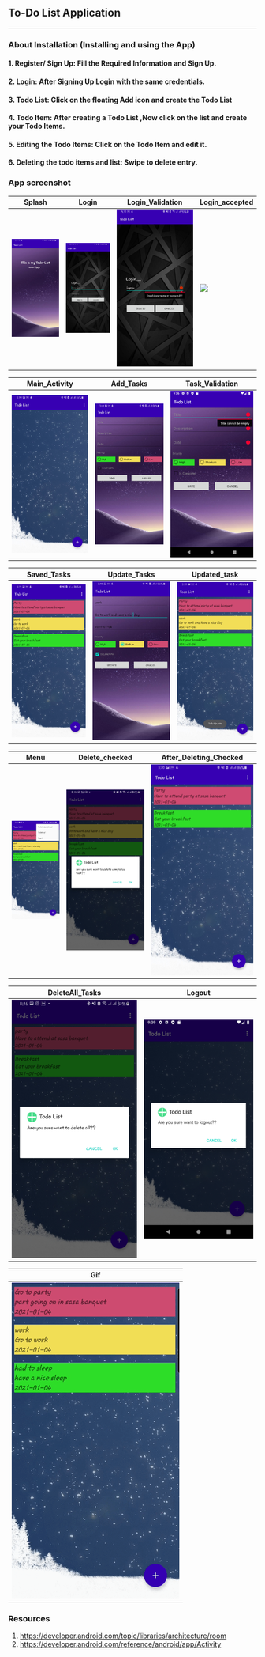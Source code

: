 ## To-Do List Application

---

### About Installation (Installing and using the App)
#### 1. Register/ Sign Up: Fill the Required Information and Sign Up.
#### 2. Login: After Signing Up Login with the same credentials.
#### 3. Todo List: Click on the floating Add icon and create the Todo List
#### 4. Todo Item: After creating a Todo List ,Now click on the list and create your Todo Items.
#### 5. Editing the Todo Items: Click on the Todo Item and edit it.
#### 6. Deleting the todo items and list: Swipe to delete entry.


### App screenshot

| Splash  | Login | Login_Validation | Login_accepted |
| ------------- | ------------- |------------- | ------------- | 
| ![](./screenshots/Splash.jpg) | ![](./screenshots/login.jpg)  | ![](./screenshots/login_validation.jpg)  | ![](./login_correct.jpg) |

| Main_Activity  | Add_Tasks | Task_Validation |
| ------------- | ------------- |------------- |
| ![](./screenshots/main_activity.jpg) | ![](./screenshots/add_task.jpg)  | ![](./screenshots/task_validation.jpg)  |

| Saved_Tasks  | Update_Tasks | Updated_task |
| ------------- | ------------- |------------- |
| ![](./screenshots/saved_task.jpg) | ![](./screenshots/tasktoupdate.jpg)  | ![](./screenshots/task_updated.jpg)  |

| Menu  | Delete_checked | After_Deleting_Checked |
| ------------- | ------------- |------------- |
| ![](./screenshots/menu.jpg) | ![](./screenshots/delete_completed.jpg)  | ![](./screenshots/deleted_completed.jpg)  |

| DeleteAll_Tasks  | Logout |
| ------------- | ------------- |
| ![](./screenshots/delete_all.jpg) | ![](./screenshots/logout.jpg)  |

| Gif |
|------------- | 
| ![](./screenshots/Swipe.gif) |


### Resources
1. https://developer.android.com/topic/libraries/architecture/room
2. https://developer.android.com/reference/android/app/Activity